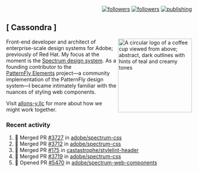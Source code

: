 <p align="right"><a rel="me" href="https://front-end.social/@castastrophe">
    <img alt="followers" title="Follow me on Mastodon" src="https://img.shields.io/mastodon/follow/109297102751309835?domain=https%3A%2F%2Ffront-end.social&label=Follow&logo=mastodon&logoColor=white&style=for-the-badge&labelColor=008080&color=006969"/></a>
  <a href="https://codepen.io/castastrophe/">
    <img alt="followers" title="Follow me on CodePen" src="https://img.shields.io/badge/23-1?color=640464&labelColor=7c007c&style=for-the-badge&logo=codepen&label=Follow"/></a>
<a href="https://castastrophe.medium.com/">
    <img alt="publishing" title="View articles on Medium" src="https://img.shields.io/badge/107-1?color=666&labelColor=444&label=subscribe&logo=medium&logoColor=white&style=for-the-badge"/></a>
</p>

## [&nbsp;Cassondra&nbsp;]

<img align="right" src="https://github-production-user-asset-6210df.s3.amazonaws.com/1840295/253016758-ba468774-1cd3-42c2-8f43-947b5eeb5edf.png" height="200" alt="A circular logo of a coffee cup viewed from above; abstract, dark outlines with hints of teal and creamy tones">

Front-end developer and architect of enterprise-scale design systems for Adobe; previously of Red Hat. My focus at the moment is the [Spectrum design system](https://github.com/adobe/spectrum-css). As a founding contributor to the [PatternFly&nbsp;Elements](https://github.com/patternfly/patternfly-elements) project&mdash;a community implementation of the PatternFly design system&mdash;I became intimately familiar with the nuances of styling web components.

Visit [allons-y.llc](http://allons-y.llc/) for more about how we might work together.

### Recent activity

<!--START_SECTION:activity-->
1. 🎉 Merged PR [#3727](https://github.com/adobe/spectrum-css/pull/3727) in [adobe/spectrum-css](https://github.com/adobe/spectrum-css)
2. 🎉 Merged PR [#3712](https://github.com/adobe/spectrum-css/pull/3712) in [adobe/spectrum-css](https://github.com/adobe/spectrum-css)
3. 🎉 Merged PR [#175](https://github.com/castastrophe/stylelint-header/pull/175) in [castastrophe/stylelint-header](https://github.com/castastrophe/stylelint-header)
4. 🎉 Merged PR [#3719](https://github.com/adobe/spectrum-css/pull/3719) in [adobe/spectrum-css](https://github.com/adobe/spectrum-css)
5. 💪 Opened PR [#5470](https://github.com/adobe/spectrum-web-components/pull/5470) in [adobe/spectrum-web-components](https://github.com/adobe/spectrum-web-components)
<!--END_SECTION:activity-->

